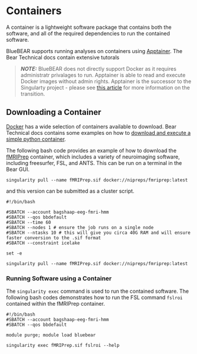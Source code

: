 # Containers

A container is a lightweight software package that contains both the software, and all of the required dependencies to run the contained software.

BlueBEAR supports running analyses on containers using [Apptainer](https://docs.bear.bham.ac.uk/bluebear/software/container/). The Bear Technical docs contain extensive tutorals

> **_NOTE:_** BlueBEAR does not directly support Docker as it requires administratr privalages to run. Apptainer is able to read and execute Docker images without admin rights. Apptainer is the successor to the Singularty project - please see [this article](https://apptainer.org/news/community-announcement-20211130/) for more information on the transition.

## Downloading a Container

[Docker](https://hub.docker.com/) has a wide selection of containers available to download. Bear Technical docs contains some examples on how to [download and execute a simple python container](https://docs.bear.bham.ac.uk/bluebear/software/container/#pull-and-run).

The following bash code provides an example of how to download the [fMRIPrep](https://hub.docker.com/r/nipreps/fmriprep) container, which includes a variety of neuroimaging software, including freesurfer, FSL, and ANTS. This can be run on a terminal in the Bear GUI.

```
singularity pull --name fMRIPrep.sif docker://nipreps/fmriprep:latest
```

and this version can be submitted as a cluster script.

```
#!/bin/bash

#SBATCH --account bagshaap-eeg-fmri-hmm
#SBATCH --qos bbdefault
#SBATCH --time 60
#SBATCH --nodes 1 # ensure the job runs on a single node
#SBATCH --ntasks 10 # this will give you circa 40G RAM and will ensure faster conversion to the .sif format
#SBATCH --constraint icelake

set -e

singularity pull --name fMRIPrep.sif docker://nipreps/fmriprep:latest
```

### Running Software using a Container

The `singularity exec` command is used to run the contained software. The following bash codes demonstrates how to run the FSL command `fslroi` contained within the fMRIPrep container.

```
#!/bin/bash
#SBATCH --account bagshaap-eeg-fmri-hmm
#SBATCH --qos bbdefault

module purge; module load bluebear

singularity exec fMRIPrep.sif fslroi --help
```





